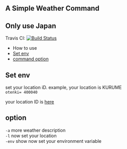 ## A Simple Weather Command
## Only use Japan


Travis CI: [![Build Status](https://travis-ci.org/jon20/Weather-Command.svg?branch=master)](https://travis-ci.org/jon20/Weather-Command)

- How to use
 - [Set env](#set-env)
 - [command option](#option)



## Set env
 set your location iD. example, your location is KURUME  
 `otenki= 400040`  
 
 your location ID is [here](http://weather.livedoor.com/)
 
 
## option
 `-a` more weather description  
  `-l`  now set your location  
  `-env` show now set your environment variable
